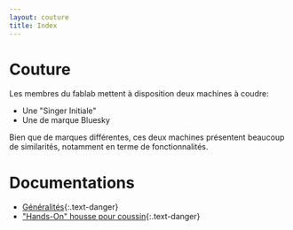 ```yaml
---
layout: couture
title: Index
---
```

# Couture

Les membres du fablab mettent à disposition deux machines à coudre:

* Une "Singer Initiale"
* Une de marque Bluesky

Bien que de marques différentes, ces deux machines présentent beaucoup de
similarités, notamment en terme de fonctionnalités.

# Documentations

* [Généralités](./generalites){:.text-danger}
* ["Hands-On" housse pour coussin](./housse){:.text-danger}


